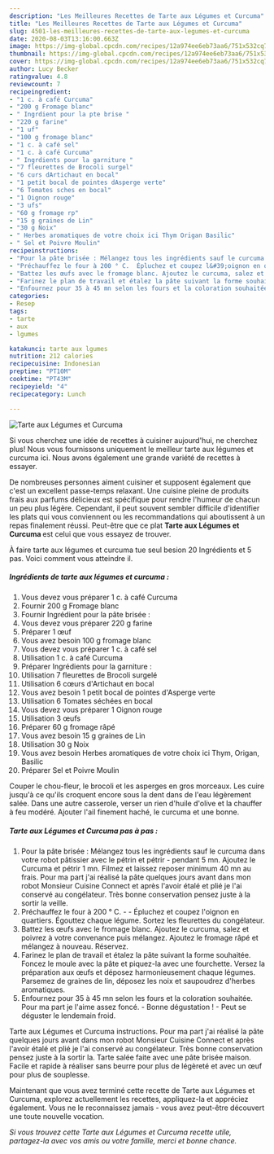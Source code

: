```yaml
---
description: "Les Meilleures Recettes de Tarte aux Légumes et Curcuma"
title: "Les Meilleures Recettes de Tarte aux Légumes et Curcuma"
slug: 4501-les-meilleures-recettes-de-tarte-aux-legumes-et-curcuma
date: 2020-08-03T13:16:00.663Z
image: https://img-global.cpcdn.com/recipes/12a974ee6eb73aa6/751x532cq70/tarte-aux-legumes-et-curcuma-photo-principale-de-la-recette.jpg
thumbnail: https://img-global.cpcdn.com/recipes/12a974ee6eb73aa6/751x532cq70/tarte-aux-legumes-et-curcuma-photo-principale-de-la-recette.jpg
cover: https://img-global.cpcdn.com/recipes/12a974ee6eb73aa6/751x532cq70/tarte-aux-legumes-et-curcuma-photo-principale-de-la-recette.jpg
author: Lucy Becker
ratingvalue: 4.8
reviewcount: 7
recipeingredient:
- "1 c. à café Curcuma"
- "200 g Fromage blanc"
- " Ingrdient pour la pte brise "
- "220 g farine"
- "1 uf"
- "100 g fromage blanc"
- "1 c. à café sel"
- "1 c. à café Curcuma"
- " Ingrdients pour la garniture "
- "7 fleurettes de Brocoli surgel"
- "6 curs dArtichaut en bocal"
- "1 petit bocal de pointes dAsperge verte"
- "6 Tomates sches en bocal"
- "1 Oignon rouge"
- "3 ufs"
- "60 g fromage rp"
- "15 g graines de Lin"
- "30 g Noix"
- " Herbes aromatiques de votre choix ici Thym Origan Basilic"
- " Sel et Poivre Moulin"
recipeinstructions:
- "Pour la pâte brisée : Mélangez tous les ingrédients sauf le curcuma dans votre robot pâtissier avec le pétrin et pétrir pendant 5 mn. Ajoutez le Curcuma et pétrir 1 mn. Filmez et laissez reposer minimum 40 mn au frais. Pour ma part j&#39;ai réalisé la pâte quelques jours avant dans mon robot Monsieur Cuisine Connect et après l&#39;avoir étalé et plié je l&#39;ai conservé au congélateur. Très bonne conservation pensez juste à la sortir la veille."
- "Préchauffez le four à 200 ° C.  Épluchez et coupez l&#39;oignon en quartiers. Égouttez chaque légume. Sortez les fleurettes du congélateur."
- "Battez les œufs avec le fromage blanc. Ajoutez le curcuma, salez et poivrez à votre convenance puis mélangez. Ajoutez le fromage râpé et mélangez à nouveau. Réservez."
- "Farinez le plan de travail et étalez la pâte suivant la forme souhaitée. Foncez le moule avec la pâte et piquez-la avec une fourchette. Versez la préparation aux œufs et déposez harmonieusement chaque légumes. Parsemez de graines de lin, déposez les noix et saupoudrez d&#39;herbes aromatiques."
- "Enfournez pour 35 à 45 mn selon les fours et la coloration souhaitée. Pour ma part je l&#39;aime assez foncé. Bonne dégustation ! Peut se déguster le lendemain froid."
categories:
- Resep
tags:
- tarte
- aux
- lgumes

katakunci: tarte aux lgumes 
nutrition: 212 calories
recipecuisine: Indonesian
preptime: "PT10M"
cooktime: "PT43M"
recipeyield: "4"
recipecategory: Lunch

---
```



![Tarte aux Légumes et Curcuma](https://img-global.cpcdn.com/recipes/12a974ee6eb73aa6/751x532cq70/tarte-aux-legumes-et-curcuma-photo-principale-de-la-recette.jpg)

Si vous cherchez une idée de recettes à cuisiner aujourd'hui, ne cherchez plus! Nous vous fournissons uniquement le meilleur tarte aux légumes et curcuma ici. Nous avons également une grande variété de recettes à essayer.

De nombreuses personnes aiment cuisiner et supposent également que c'est un excellent passe-temps relaxant. Une cuisine pleine de produits frais aux parfums délicieux est spécifique pour rendre l'humeur de chacun un peu plus légère. Cependant, il peut souvent sembler difficile d'identifier les plats qui vous conviennent ou les recommandations qui aboutissent à un repas finalement réussi. Peut-être que ce plat <strong> Tarte aux Légumes et Curcuma </strong> est celui que vous essayez de trouver.

<!--inarticleads1-->

À faire tarte aux légumes et curcuma tue seul besion 20 Ingrédients et 5 pas. Voici comment vous atteindre il.

##### Ingrédients de tarte aux légumes et curcuma :

1. Vous devez vous préparer 1 c. à café Curcuma
1. Fournir 200 g Fromage blanc
1. Fournir  Ingrédient pour la pâte brisée :
1. Vous devez vous préparer 220 g farine
1. Préparer 1 œuf
1. Vous avez besoin 100 g fromage blanc
1. Vous devez vous préparer 1 c. à café sel
1. Utilisation 1 c. à café Curcuma
1. Préparer  Ingrédients pour la garniture :
1. Utilisation 7 fleurettes de Brocoli surgelé
1. Utilisation 6 cœurs d&#39;Artichaut en bocal
1. Vous avez besoin 1 petit bocal de pointes d&#39;Asperge verte
1. Utilisation 6 Tomates séchées en bocal
1. Vous devez vous préparer 1 Oignon rouge
1. Utilisation 3 œufs
1. Préparer 60 g fromage râpé
1. Vous avez besoin 15 g graines de Lin
1. Utilisation 30 g Noix
1. Vous avez besoin  Herbes aromatiques de votre choix ici Thym, Origan, Basilic
1. Préparer  Sel et Poivre Moulin


Couper le chou-fleur, le brocoli et les asperges en gros morceaux. Les cuire jusqu&#39;à ce qu&#39;ils croquent encore sous la dent dans de l&#39;eau légèrement salée. Dans une autre casserole, verser un rien d&#39;huile d&#39;olive et la chauffer à feu modéré. Ajouter l&#39;ail finement haché, le curcuma et une bonne. 

<!--inarticleads2-->

##### Tarte aux Légumes et Curcuma pas à pas :

1. Pour la pâte brisée : Mélangez tous les ingrédients sauf le curcuma dans votre robot pâtissier avec le pétrin et pétrir - pendant 5 mn. Ajoutez le Curcuma et pétrir 1 mn. Filmez et laissez reposer minimum 40 mn au frais. Pour ma part j&#39;ai réalisé la pâte quelques jours avant dans mon robot Monsieur Cuisine Connect et après l&#39;avoir étalé et plié je l&#39;ai conservé au congélateur. Très bonne conservation pensez juste à la sortir la veille.
1. Préchauffez le four à 200 ° C. -  - Épluchez et coupez l&#39;oignon en quartiers. Égouttez chaque légume. Sortez les fleurettes du congélateur.
1. Battez les œufs avec le fromage blanc. Ajoutez le curcuma, salez et poivrez à votre convenance puis mélangez. Ajoutez le fromage râpé et mélangez à nouveau. Réservez.
1. Farinez le plan de travail et étalez la pâte suivant la forme souhaitée. Foncez le moule avec la pâte et piquez-la avec une fourchette. Versez la préparation aux œufs et déposez harmonieusement chaque légumes. Parsemez de graines de lin, déposez les noix et saupoudrez d&#39;herbes aromatiques.
1. Enfournez pour 35 à 45 mn selon les fours et la coloration souhaitée. Pour ma part je l&#39;aime assez foncé. - Bonne dégustation ! - Peut se déguster le lendemain froid.


Tarte aux Légumes et Curcuma instructions. Pour ma part j&#39;ai réalisé la pâte quelques jours avant dans mon robot Monsieur Cuisine Connect et après l&#39;avoir étalé et plié je l&#39;ai conservé au congélateur. Très bonne conservation pensez juste à la sortir la. Tarte salée faite avec une pâte brisée maison. Facile et rapide à réaliser sans beurre pour plus de légèreté et avec un œuf pour plus de souplesse. 

<!--inarticleads1-->

<p>
Maintenant que vous avez terminé cette recette de Tarte aux Légumes et Curcuma, explorez actuellement les recettes, appliquez-la et appréciez également. Vous ne le reconnaissez jamais - vous avez peut-être découvert une toute nouvelle vocation.
</p>

<p>
<i>Si vous trouvez cette Tarte aux Légumes et Curcuma recette utile, partagez-la avec vos amis ou votre famille, merci et bonne chance.</i>
</p>
